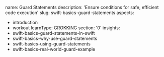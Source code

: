 name: Guard Statements
description: 'Ensure conditions for safe, efficient code execution'
slug: swift-basics-guard-statements
aspects:
  - introduction
  - workout
learnType: GROKKING
section: '0'
insights:
  - swift-basics-guard-statements-in-swift
  - swift-basics-why-use-guard-statements
  - swift-basics-using-guard-statements
  - swift-basics-real-world-guard-example
